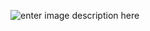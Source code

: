 ![enter image description here](https://res.cloudinary.com/dgq2ohvtq/image/upload/v1597907851/Radovan_Stevanovic_-_CV_2_jjrzhz.png)